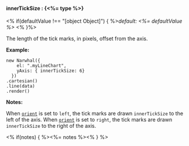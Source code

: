 #### **innerTickSize** : {<%= type %>}

<% if(defaultValue !== "[object Object]") { %>*default: <%= defaultValue %>* <% }%>

The length of the tick marks, in pixels, offset from the axis. 

**Example:**

	new Narwhal({
	    el: ".myLineChart",
	    yAxis: { innerTickSize: 6}
	  })
	.cartesian()
	.line(data)
	.render()

**Notes:**

When [`orient`](#config_config.yAxis.orient) is set to `left`, the tick marks are drawn `innerTickSize` to the left of the axis. When [`orient`](#config_config.yAxis.orient) is set to `right`, the tick marks are drawn `innerTickSize` to the right of the axis.

<% if(notes) { %><%= notes %><% } %>

